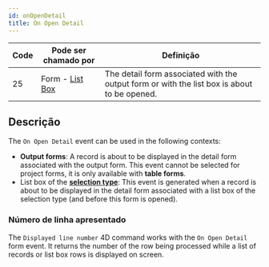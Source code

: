 ```yaml
---
id: onOpenDetail
title: On Open Detail
---
```


| Code | Pode ser chamado por                               | Definição                                                                                   |
| ---- | -------------------------------------------------- | ------------------------------------------------------------------------------------------- |
| 25   | Form - [List Box](FormObjects/listbox_overview.md) | The detail form associated with the output form or with the list box is about to be opened. |

## Descrição

The `On Open Detail` event can be used in the following contexts:

- **Output forms**: A record is about to be displayed in the detail form associated with the output form. This event cannot be selected for project forms, it is only available with **table forms**.
- List box of the [**selection type**](FormObjects/listbox_overview.md#selection-list-boxes): This event is generated when a record is about to be displayed in the detail form associated with a list box of the selection type (and before this form is opened).

### Número de linha apresentado

The `Displayed line number` 4D command works with the `On Open Detail` form event. It returns the number of the row being processed while a list of records or list box rows is displayed on screen.
